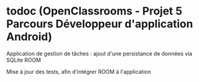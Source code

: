# todoc (OpenClassrooms - Projet 5 Parcours Développeur d'application Android)

Application de gestion de tâches : ajout d'une persistance de données via SQLite ROOM

Mise à jour des tests, afin d'intégrer ROOM à l'application
